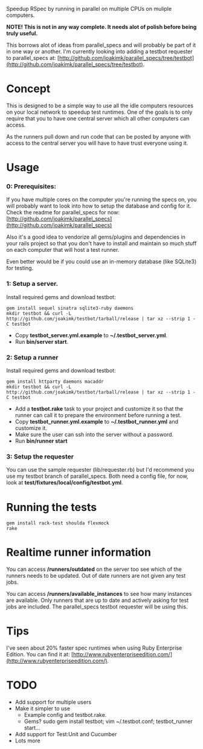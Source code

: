 Speedup RSpec by running in parallel on multiple CPUs on muliple computers.

**NOTE! This is not in any way complete. It needs alot of polish before being
truly useful.**

This borrows alot of ideas from parallel_specs and will probably be part of it
in one way or another. I'm currently looking into adding a testbot requester
to parallel_specs at: [http://github.com/joakimk/parallel_specs/tree/testbot](http://github.com/joakimk/parallel_specs/tree/testbot).

Concept
====
This is designed to be a simple way to use all the idle computers resources on your local network to
speedup test runtimes. One of the goals is to only require that you to have one central server which
all other computers can access.

As the runners pull down and run code that can be posted by anyone with access to the central server you
will have to have trust everyone using it.

Usage
====

### 0: Prerequisites:

If you have multiple cores on the computer you're running the specs on, you
will probably want to look into how to setup the database and config for it.
Check the readme for parallel_specs for now: [http://github.com/joakimk/parallel_specs](http://github.com/joakimk/parallel_specs)

Also it's a good idea to vendorize all gems/plugins and dependencies in your
rails project so that you don't have to install and maintain so much stuff
on each computer that will host a test runner.

Even better would be if you could use an in-memory database (like SQLite3) for testing.

### 1: Setup a server.

Install required gems and download testbot:

    gem install sequel sinatra sqlite3-ruby daemons
    mkdir testbot && curl -L http://github.com/joakimk/testbot/tarball/release | tar xz --strip 1 -C testbot

* Copy **testbot_server.yml.example** to **~/.testbot_server.yml**.
* Run **bin/server start**.

### 2: Setup a runner

Install required gems and download testbot:

    gem install httparty daemons macaddr
    mkdir testbot && curl -L http://github.com/joakimk/testbot/tarball/release | tar xz --strip 1 -C testbot

* Add a **testbot.rake** task to your project and customize it so that the runner
  can call it to prepare the environment before running a test.
* Copy **testbot_runner.yml.example** to **~/.testbot_runner.yml** and customize it.
* Make sure the user can ssh into the server without a password.
* Run **bin/runner start**

### 3: Setup the requester

You can use the sample requester (lib/requester.rb) but I'd recommend you use my testbot branch of
parallel_specs. Both need a config file, for now, look at
**test/fixtures/local/config/testbot.yml**.

Running the tests
====

    gem install rack-test shoulda flexmock
    rake
    
Realtime runner information
====
    
You can access **/runners/outdated** on the server too see which of the runners needs to be updated.
Out of date runners are not given any test jobs.

You can access **/runners/available_instances** to see how many instances are available. Only runners
that are up to date and actively asking for test jobs are included. The parallel_specs testbot
requester will be using this.

Tips
====

I've seen about 20% faster spec runtimes when using Ruby Enterprise Edition. You can find it at:
[http://www.rubyenterpriseedition.com/](http://www.rubyenterpriseedition.com/).

TODO
====
 - Add support for multiple users
 - Make it simpler to use
   - Example config and testbot.rake.
   - Gems? sudo gem install testbot; vim ~/.testbot.conf; testbot_runner start...
 - Add support for Test:Unit and Cucumber
 - Lots more
